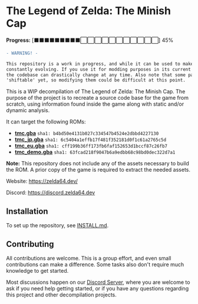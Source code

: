 # The Legend of Zelda: The Minish Cap

**Progress:**  [⬛⬛⬛⬛⬛⬛⬛⬛⬛⬜⬜⬜⬜⬜⬜⬜⬜⬜⬜⬜] 45%

```diff
- WARNING! -

This repository is a work in progress, and while it can be used to make certain changes, it's still
constantly evolving. If you use it for modding purposes in its current state, please be aware that
the codebase can drastically change at any time. Also note that some parts of the ROM may not be
'shiftable' yet, so modifying them could be difficult at this point.
```

This is a WIP decompilation of The Legend of Zelda: The Minish Cap.
The purpose of the project is to recreate a source code base for the game from scratch, using information found inside the game along with static and/or dynamic analysis.

It can target the following ROMs:

* [**tmc.gba**](https://datomatic.no-intro.org/index.php?page=show_record&s=23&n=1841) `sha1: b4bd50e4131b027c334547b4524e2dbbd4227130`
* [**tmc_jp.gba**](https://datomatic.no-intro.org/index.php?page=show_record&s=23&n=1719) `sha1: 6c5404a1effb17f481f352181d0f1c61a2765c5d`
* [**tmc_eu.gba**](https://datomatic.no-intro.org/index.php?page=show_record&s=23&n=1734) `sha1: cff199b36ff173fb6faf152653d1bccf87c26fb7`
* [**tmc_demo.gba**](https://datomatic.no-intro.org/index.php?page=show_record&s=23&n=x051) `sha1: 63fcad218f9047b6a9edbb68c98bd0dec322d7a1`

**Note:** This repository does not include any of the assets necessary to build the ROM.
A prior copy of the game is required to extract the needed assets.

Website: <https://zelda64.dev/>

Discord: <https://discord.zelda64.dev>

## Installation

To set up the repository, see [INSTALL.md](INSTALL.md).

## Contributing

All contributions are welcome. This is a group effort, and even small contributions can make a difference.
Some tasks also don't require much knowledge to get started.

Most discussions happen on our [Discord Server](https://discord.zelda64.dev), where you are welcome to ask if you need help getting started, or if you have any questions regarding this project and other decompilation projects.
